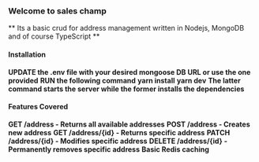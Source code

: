 ### Welcome to sales champ
** Its a basic crud for address management written in Nodejs, MongoDB and of course TypeScript **

#### Installation
**UPDATE the .env file with your desired mongoose DB URL or use the one provided**
**RUN the following command**
**yarn install**
**yarn dev**
**The latter command starts the server while the former installs the dependencies**

#### Features Covered
**GET /address - Returns all available addresses**
**POST /address - Creates new address**
**GET /address/{id} - Returns specific address**
**PATCH /address/{id} - Modifies specific address**
**DELETE /address/{id} - Permanently removes specific address**
**Basic Redis caching**